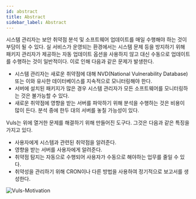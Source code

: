 ```yaml
---
id: abstract
title: Abstract
sidebar_label: Abstract
---
```


시스템 관리자는 보안 취약점 분석 및 소프트웨어 업데이트를 매일 수행해야 하는 것이 부담이 될 수 있다. 실 서비스가 운영되는 환경에서는 시스템 문제 등을 방지하기 위해 패키지 관리자가 제공하는 자동 업데이트 옵션을 사용하지 않고 대신 수동으로 업데이트를 수행하는 것이 일반적이다. 이로 인해 다음과 같은 문제가 발생한다.

- 시스템 관리자는 새로운 취약점에 대해 NVD(National Vulnerability Database) 또는 이와 유사한 데이터베이스를 지속적으로 모니터링해야 한다.
- 서버에 설치된 패키지가 많은 경우 시스템 관리자가 모든 소프트웨어를 모니터링하는 것은 불가능할 수 있다.
- 새로운 취약점에 영향을 받는 서버를 파악하기 위해 분석을 수행하는 것은 비용이 많이 든다. 분석 중에 한두 대의 서버를 놓칠 가능성이 있다.


Vuls는 위에 열거한 문제를 해결하기 위해 만들어진 도구다. 그것은 다음과 같은 특징을 가지고 있다. 

- 사용자에게 시스템과 관련된 취약점을 알려준다.
- 영향을 받는 서버를 사용자에게 알려준다.
- 취약점 탐지는 자동으로 수행되어 사용자가 수동으로 해야하는 업무를 줄일 수 있다.
- 취약성을 관리하기 위해 CRON이나 다른 방법을 사용하여 정기적으로 보고서를 생성한다.


![Vuls-Motivation](/img/docs/vuls-motivation.png)
